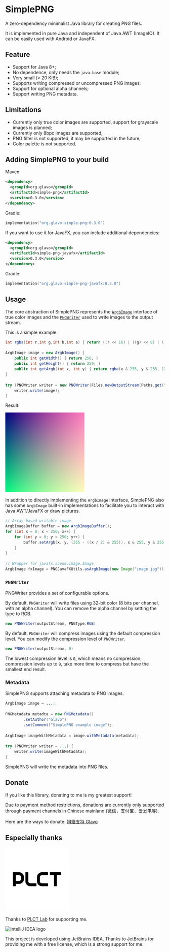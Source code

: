 # SimplePNG

A zero-dependency minimalist Java library for creating PNG files.

It is implemented in pure Java and independent of Java AWT (ImageIO).
It can be easily used with Android or JavaFX.

## Feature

* Support for Java 8+;
* No dependence, only needs the `java.base` module;
* Very small (< 20 KiB);
* Supports writing compressed or uncompressed PNG images;
* Support for optional alpha channels;
* Support writing PNG metadata.

## Limitations 

* Currently only true color images are supported, support for grayscale images is planned;
* Currently only 8bpc images are supported;
* PNG filter is not supported, it may be supported in the future;
* Color palette is not supported.

## Adding SimplePNG to your build

Maven:
```xml
<dependency>
  <groupId>org.glavo</groupId>
  <artifactId>simple-png</artifactId>
  <version>0.3.0</version>
</dependency>
```

Gradle:
```kotlin
implementation("org.glavo:simple-png:0.3.0")
```

If you want to use it for JavaFX, you can include additional dependencies:

```xml
<dependency>
  <groupId>org.glavo</groupId>
  <artifactId>simple-png-javafx</artifactId>
  <version>0.3.0</version>
</dependency>
```

Gradle:
```kotlin
implementation("org.glavo:simple-png-javafx:0.3.0")
```

## Usage

The core abstraction of SimplePNG represents the [`ArgbImage`](src/main/java/org/glavo/png/image/ArgbImage.java) interface 
of true color images and the [`PNGWriter`](src/main/java/org/glavo/png/PNGWriter.java) used to write images to the output stream.

This is a simple example:

```java
int rgba(int r,int g,int b,int a) { return ((r << 16) | ((g) << 8) | ((b)) | ((a) << 24)); }

ArgbImage image = new ArgbImage() {
    public int getWidth() { return 250; }
    public int getHeight() { return 250; }
    public int getArgb(int x, int y) { return rgba(x & 255, y & 255, 128, (255 - ((x / 2) & 255))); }
}

try (PNGWriter writer = new PNGWriter(Files.newOutputStream(Paths.get("gradient.png")))) {
    writer.write(image);
}
```

Result:

![gradient.png](image/example-1.png)

In addition to directly implementing the `ArgbImage` interface, 
SimplePNG also has some `ArgbImage` built-in implementations to facilitate you to interact with Java AWT/JavaFX or draw pictures.

```java
// Array-based writable image
ArgbImageBuffer buffer = new ArgbImageBuffer();
for (int x = 0; x < 250; x++) {
    for (int y = 0; y < 250; y++) {
        buffer.setArgb(x, y, (255 - ((x / 2) & 255)), x & 255, y & 255, 128);
    }
}

// Wrapper for javafx.scene.image.Image
ArgbImage fxImage = PNGJavaFXUtils.asArgbImage(new Image("image.jpg"));
```

### `PNGWriter`

PNGWriter provides a set of configurable options.

By default, `PNGWriter` will write files using 32-bit color (8 bits per channel, with an alpha channel).
You can remove the alpha channel by setting the type to RGB.

```java
new PNGWriter(outputStream, PNGType.RGB)
```

By default, `PNGWriter` will compress images using the default compression level.
You can modify the compression level of `PNGWriter`.

```java
new PNGWriter(outputStream, 0)
```

The lowest compression level is `0`, which means no compression;
compression levels up to `9`, take more time to compress but have the smallest end result.

### Metadata

SimplePNG supports attaching metadata to PNG images.

```java
ArgbImage image = ...;

PNGMetadata metadta = new PNGMetadata()
        .setAuthor("Glavo")
        .setComment("SimplePNG example image");

ArgbImage imageWithMetadata = image.withMetadata(metadata);

try (PNGWriter writer = ...) {
    writer.write(imageWithMetadata);
}
```

SimplePNG will write the metadata into PNG files.

## Donate

If you like this library, donating to me is my greatest support!

Due to payment method restrictions, donations are currently only supported through payment channels in Chinese mainland (微信，支付宝，爱发电等).

Here are the ways to donate: [捐赠支持 Glavo](https://donate.glavo.site/)

## Especially thanks

<img alt="PLCT Logo" src="./PLCT.svg" width="200" height="200">

Thanks to [PLCT Lab](https://plctlab.org) for supporting me.

![IntelliJ IDEA logo](https://resources.jetbrains.com/storage/products/company/brand/logos/IntelliJ_IDEA.svg)

This project is developed using JetBrains IDEA.
Thanks to JetBrains for providing me with a free license, which is a strong support for me.

